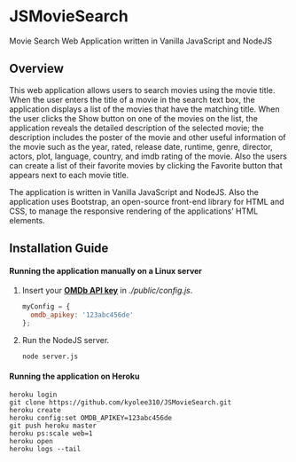 # JSMovieSearch

Movie Search Web Application written in Vanilla JavaScript and NodeJS

## Overview

This web application allows users to search movies using the movie title. When the user enters the title of a movie in the search text box, the application displays a list of the movies that have the matching title. When the user clicks the Show button on one of the movies on the list, the application reveals the detailed description of the selected movie; the description includes the poster of the movie and other useful information of the movie such as the year, rated, release date, runtime, genre, director, actors, plot, language, country, and imdb rating of the movie. Also the users can create a list of their favorite movies by clicking the Favorite button that appears next to each movie title. 

The application is written in Vanilla JavaScript and NodeJS. Also the application uses Bootstrap, an open-source front-end library for HTML and CSS, to manage the responsive rendering of the applications’ HTML elements. 

## Installation Guide

#### Running the application manually on a Linux server

1. Insert your [**OMDb API key**](http://www.omdbapi.com/) in _./public/config.js_.
   ```javascript
   myConfig = {
     omdb_apikey: '123abc456de'
   };
   ```

2. Run the NodeJS server.
   ```
   node server.js
   ```

#### Running the application on Heroku

   ```
   heroku login
   git clone https://github.com/kyolee310/JSMovieSearch.git
   heroku create
   heroku config:set OMDB_APIKEY=123abc456de
   git push heroku master
   heroku ps:scale web=1
   heroku open
   heroku logs --tail
   ```
